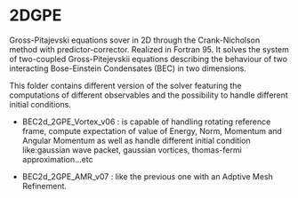 # 2DGPE
Gross-Pitajevski equations sover in 2D through the Crank-Nicholson method with predictor-corrector. Realized in Fortran 95.
It solves the system of two-coupled Gross-Pitejevskii equations describing the behaviour of two interacting Bose-Einstein Condensates (BEC) in two dimensions.

This folder contains different version of the solver featuring the computations of different observables and the possibility to handle different initial conditions.

- BEC2d_2GPE_Vortex_v06 : is capable of handling rotating reference frame, compute expectation of value of Energy, Norm, Momentum and Angular Momentum as well as handle different initial condition like:gaussian wave packet, gaussian vortices, thomas-fermi approximation...etc

- BEC2d_2GPE_AMR_v07 : like the previous one with an Adptive Mesh Refinement.

